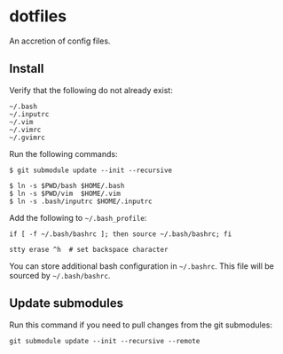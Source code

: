 dotfiles
========

An accretion of config files.

## Install

Verify that the following do not already exist:

    ~/.bash
    ~/.inputrc
    ~/.vim
    ~/.vimrc
    ~/.gvimrc

Run the following commands:

    $ git submodule update --init --recursive

    $ ln -s $PWD/bash $HOME/.bash
    $ ln -s $PWD/vim  $HOME/.vim
    $ ln -s .bash/inputrc $HOME/.inputrc

Add the following to `~/.bash_profile`:

    if [ -f ~/.bash/bashrc ]; then source ~/.bash/bashrc; fi

    stty erase ^h  # set backspace character

You can store additional bash configuration in `~/.bashrc`. This file will be
sourced by `~/.bash/bashrc`.

## Update submodules

Run this command if you need to pull changes from the git submodules:

    git submodule update --init --recursive --remote
